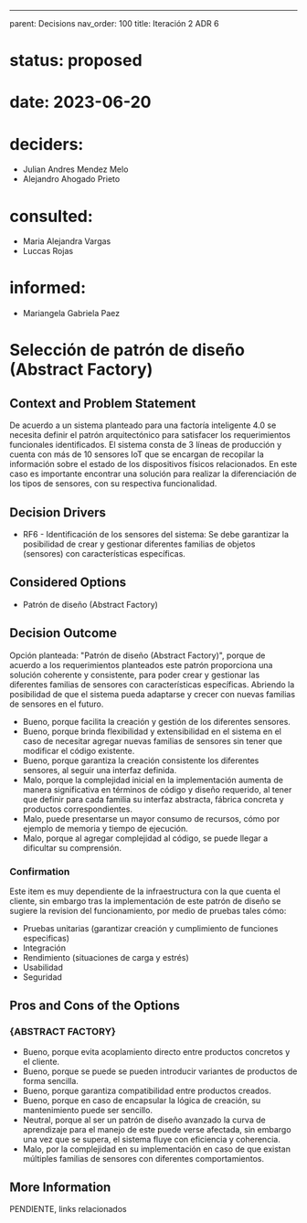 ---
parent: Decisions
nav_order: 100
title: Iteración 2 ADR 6

# status: proposed
# date: 2023-06-20
# deciders: 
  * Julian Andres Mendez Melo
  * Alejandro Ahogado Prieto 
# consulted: 
  * Maria Alejandra Vargas
  * Luccas Rojas
# informed:
  * Mariangela Gabriela Paez

# Selección de patrón de diseño (Abstract Factory)

## Context and Problem Statement

De acuerdo a un sistema planteado para una factoría inteligente 4.0 se necesita definir el patrón arquitectónico para satisfacer los requerimientos funcionales identificados. El sistema consta de 3 líneas de producción y cuenta con más de 10 sensores IoT que se encargan de recopilar la información sobre el estado de los dispositivos físicos relacionados. En este caso es importante encontrar una solución para realizar la diferenciación de los tipos de sensores, con su respectiva funcionalidad. 
## Decision Drivers

* RF6 - Identificación de los sensores del sistema: Se debe garantizar la posibilidad de crear y gestionar diferentes familias de objetos (sensores) con características específicas.
## Considered Options

* Patrón de diseño (Abstract Factory)

## Decision Outcome

Opción planteada: "Patrón de diseño (Abstract Factory)", porque de acuerdo a los requerimientos planteados este patrón proporciona una solución coherente y consistente, para poder crear y gestionar las diferentes familias de sensores con características específicas. Abriendo la posibilidad de que el sistema pueda adaptarse y crecer con nuevas familias de sensores en el futuro.
* Bueno, porque facilita la creación y gestión de los diferentes sensores.
* Bueno, porque brinda flexibilidad y extensibilidad en el sistema en el caso de necesitar agregar nuevas familias de sensores sin tener que modificar el código existente.
* Bueno, porque garantiza la creación consistente los diferentes sensores, al seguir una interfaz definida.
* Malo, porque la complejidad inicial en la implementación aumenta de manera significativa en términos de código y diseño requerido, al tener que definir para cada familia su interfaz abstracta, fábrica concreta y productos correspondientes. 
* Malo, puede presentarse un mayor consumo de recursos, cómo por ejemplo de memoria y tiempo de ejecución.
* Malo, porque al agregar complejidad al código, se puede llegar a dificultar su comprensión.
   
### Confirmation
Este item es muy dependiente de la infraestructura con la que cuenta el cliente, sin embargo tras la implementación de este patrón de diseño se sugiere la revision del funcionamiento, por medio de pruebas tales cómo:

- Pruebas unitarias (garantizar creación y cumplimiento de funciones especificas) 
- Integración
- Rendimiento (situaciones de carga y estrés)
- Usabilidad 
- Seguridad

## Pros and Cons of the Options

### {ABSTRACT FACTORY}

* Bueno, porque evita acoplamiento directo entre productos concretos y el cliente.
* Bueno, porque se puede se pueden introducir variantes de productos de forma sencilla.
* Bueno, porque garantiza compatibilidad entre productos creados.
* Bueno, porque en caso de encapsular la lógica de creación, su mantenimiento puede ser sencillo.
* Neutral, porque al ser un patrón de diseño avanzado la curva de aprendizaje para el manejo de este puede verse afectada, sin embargo una vez que se supera, el sistema fluye con eficiencia y coherencia.
* Malo, por la complejidad en su implementación en caso de que existan múltiples familias de sensores con diferentes comportamientos.
## More Information

PENDIENTE, links relacionados
